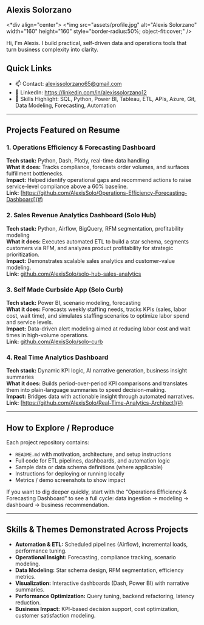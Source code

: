 ## Alexis Solorzano

<*div align="center">
  <*img src="assets/profile.jpg" alt="Alexis Solorzano" width="160" height="160" style="border-radius:50%; object-fit:cover;" />
  <p style="margin-top:8px;">Hi, I'm Alexis. I build practical, self-driven data and operations tools that turn business complexity into clarity.</p>
</div>

## Quick Links
 
- 📫 Contact: alexissolorzano65@gmail.com  
- 🔗 LinkedIn: https://linkedin.com/in/alexissolorzano12  
- 🧠 Skills Highlight: SQL, Python, Power BI, Tableau, ETL, APIs, Azure, Git, Data Modeling, Forecasting, Automation  

---

## Projects Featured on Resume

### 1. Operations Efficiency & Forecasting Dashboard  
**Tech stack:** Python, Dash, Plotly, real-time data handling  
**What it does:** Tracks compliance, forecasts order volumes, and surfaces fulfillment bottlenecks.  
**Impact:** Helped identify operational gaps and recommend actions to raise service-level compliance above a 60% baseline.  
**Link:** [https://github.com/AlexisSolo/Operations-Efficiency-Forecasting-Dashboard](#)

### 2. Sales Revenue Analytics Dashboard (Solo Hub)  
**Tech stack:** Python, Airflow, BigQuery, RFM segmentation, profitability modeling  
**What it does:** Executes automated ETL to build a star schema, segments customers via RFM, and analyzes product profitability for strategic prioritization.  
**Impact:** Demonstrates scalable sales analytics and customer-value modeling.  
**Link:** [github.com/AlexisSolo/solo-hub-sales-analytics](#)

### 3. Self Made Curbside App (Solo Curb)  
**Tech stack:** Power BI, scenario modeling, forecasting  
**What it does:** Forecasts weekly staffing needs, tracks KPIs (sales, labor cost, wait time), and simulates staffing scenarios to optimize labor spend and service levels.  
**Impact:** Data-driven alert modeling aimed at reducing labor cost and wait times in high-volume operations.  
**Link:** [github.com/AlexisSolo/solo-curb](#)

### 4. Real Time Analytics Dashboard  
**Tech stack:** Dynamic KPI logic, AI narrative generation, business insight summaries  
**What it does:** Builds period-over-period KPI comparisons and translates them into plain-language summaries to speed decision-making.  
**Impact:** Bridges data with actionable insight through automated narratives.  
**Link:** [https://github.com/AlexisSolo/Real-Time-Analytics-Architect](#)

---

## How to Explore / Reproduce

Each project repository contains:
- `README.md` with motivation, architecture, and setup instructions  
- Full code for ETL pipelines, dashboards, and automation logic  
- Sample data or data schema definitions (where applicable)  
- Instructions for deploying or running locally  
- Metrics / demo screenshots to show impact  

If you want to dig deeper quickly, start with the “Operations Efficiency & Forecasting Dashboard” to see a full cycle: data ingestion → modeling → dashboard → business recommendation.

---

## Skills & Themes Demonstrated Across Projects
- **Automation & ETL:** Scheduled pipelines (Airflow), incremental loads, performance tuning.  
- **Operational Insight:** Forecasting, compliance tracking, scenario modeling.  
- **Data Modeling:** Star schema design, RFM segmentation, efficiency metrics.  
- **Visualization:** Interactive dashboards (Dash, Power BI) with narrative summaries.  
- **Performance Optimization:** Query tuning, backend refactoring, latency reduction.  
- **Business Impact:** KPI-based decision support, cost optimization, customer satisfaction modeling.
